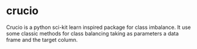 # crucio
Crucio is a python sci-kit learn inspired package for class imbalance. It use some classic methods for class balancing taking as parameters a data frame and the target column.
